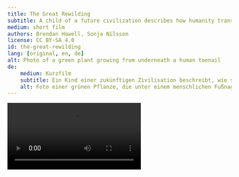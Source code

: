 ```yaml
---
title: The Great Rewilding
subtitle: A child of a future civilization describes how humanity transitioned from a technological, denatured society to a holistic one, by connecting with plants and fungi.
medium: short film
authors: Brendan Howell, Sonja Nilsson
license: CC BY-SA 4.0
id: the-great-rewilding
lang: [original, en, de]
alt: Photo of a green plant growing from underneath a human toenail
de:
    medium: Kurzfilm
    subtitle: Ein Kind einer zukünftigen Zivilisation beschreibt, wie sich die Menschheit von einer technologischen, denaturierten Gesellschaft zu einer ganzheitlichen Gesellschaft entwickelt, indem sie sich mit Pflanzen und Pilzen verbindet.
    alt: Foto einer grünen Pflanze, die unter einem menschlichen Fußnagel hervorwächst
---
```


<video src="/{{ id }}/TheGreatRewilding_1080_5oct2024.mp4" controls>
<track label="English" kind="subtitles" srclng="en" src="/{{ id }}/the_great_rewilding.vtt" default />
</video>
